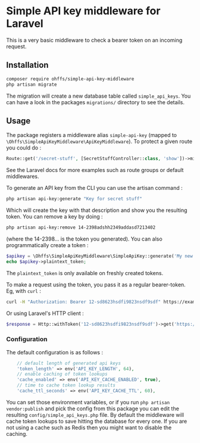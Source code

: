 # Simple API key middleware for Laravel

This is a very basic middleware to check a bearer token on an incoming request.

## Installation
```sh
composer require ohffs/simple-api-key-middleware
php artisan migrate
```
The migration will create a new database table called `simple_api_keys`.  You can have a look in the packages `migrations/` directory to see the details.

## Usage

The package registers a middleware alias `simple-api-key` (mapped to `\Ohffs\SimpleApiKeyMiddleware\ApiKeyMiddleware`).  To protect a given route you could do :
```php
Route::get('/secret-stuff', [SecretStuffController::class, 'show'])->middleware('simple-api-key');
```
See the Laravel docs for more examples such as route groups or default middlewares.

To generate an API key from the CLI you can use the artisan command :
```sh
php artisan api-key:generate "Key for secret stuff"
```
Which will create the key with that description and show you the resulting token.  You can remove a key by doing :
```sh
php artisan api-key:remove 14-2398adshh2349addasd7213402
```
(where the 14-2398... is the token you generated).  You can also programmatically create a token :
```php
$apikey = \Ohffs\SimpleApiKeyMiddleware\SimpleApiKey::generate('My new Token');
echo $apikey->plaintext_token;
```
The `plaintext_token` is only available on freshly created tokens.

To make a request using the token, you pass it as a regular bearer-token.  Eg, with `curl` :
```sh
curl -H "Authorization: Bearer 12-sd8623hsdfi9823nsdf9sdf" https://example.com/secret-stuff
```
Or using Laravel's HTTP client :
```php
$response = Http::withToken('12-sd8623hsdfi9823nsdf9sdf')->get('https://example.com/secret-stuff');
```

### Configuration
The default configuration is as follows :
```php
    // default length of generated api keys
    'token_length' => env('API_KEY_LENGTH', 64),
    // enable caching of token lookups
    'cache_enabled' => env('API_KEY_CACHE_ENABLED', true),
    // time to cache token lookup results
    'cache_ttl_seconds' => env('API_KEY_CACHE_TTL', 60),
```
You can set those environment variables, or if you run `php artisan vendor:publish` and pick the config from this package you can edit the resulting `config/simple_api_keys.php` file.
By default the middleware will cache token lookups to save hitting the database for every one.  If you are not using a cache such as Redis then you might want to disable the caching.
